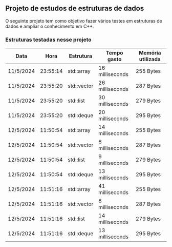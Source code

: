 ## Projeto de estudos de estruturas de dados

O seguinte projeto tem como objetivo fazer vários testes em estruturas de dados e ampliar o conhecimento em C++.

### Estruturas testadas nesse projeto
| Data | Hora | Estrutura | Tempo gasto | Memória utilizada |
| --- | --- | --- | --- | --- |
| 11/5/2024 | 23:55:14 | std::array | 16 milliseconds  | 255 Bytes |
| 11/5/2024 | 23:55:20 | std::vector | 26 milliseconds  | 287 Bytes |
| 11/5/2024 | 23:55:20 | std::list | 30 milliseconds  | 279 Bytes |
| 11/5/2024 | 23:55:20 | std::deque | 20 milliseconds  | 295 Bytes |
| 12/5/2024 | 11:50:54 | std::array | 14 milliseconds  | 255 Bytes |
| 12/5/2024 | 11:50:54 | std::vector | 6 milliseconds  | 287 Bytes |
| 12/5/2024 | 11:50:54 | std::list | 9 milliseconds  | 279 Bytes |
| 12/5/2024 | 11:50:54 | std::deque | 13 milliseconds  | 295 Bytes |
| 12/5/2024 | 11:51:16 | std::array | 41 milliseconds  | 255 Bytes |
| 12/5/2024 | 11:51:16 | std::vector | 8 milliseconds  | 287 Bytes |
| 12/5/2024 | 11:51:16 | std::list | 14 milliseconds  | 279 Bytes |
| 12/5/2024 | 11:51:16 | std::deque | 13 milliseconds  | 295 Bytes |